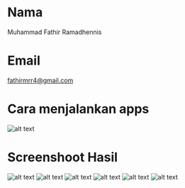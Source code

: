 # Nama
 Muhammad Fathir Ramadhennis

# Email
 fathirmrr4@gmail.com

# Cara menjalankan apps

![alt text](https://github.com/Fathirs/Front-end-test/blob/master/TES%20CODING/d9fe17c7-92f5-4c97-b3e9-0adb405e0ad2.png?raw=true)


# Screenshoot Hasil
![alt text](https://github.com/Fathirs/Front-end-test/blob/master/TES%20CODING/Screenshot%20Hasil/Before_Profile_Changes.png?raw=true)
![alt text](https://github.com/Fathirs/Front-end-test/blob/master/TES%20CODING/Screenshot%20Hasil/Before_Change_Photo.png?raw=true)
![alt text](https://github.com/Fathirs/Front-end-test/blob/master/TES%20CODING/Screenshot%20Hasil/take_photo.png?raw=true)
![alt text](https://github.com/Fathirs/Front-end-test/blob/master/TES%20CODING/Screenshot%20Hasil/cut_photo.png?raw=true)
![alt text](https://github.com/Fathirs/Front-end-test/blob/master/TES%20CODING/Screenshot%20Hasil/change_Photo.png?raw=true)
![alt text](https://github.com/Fathirs/Front-end-test/blob/master/TES%20CODING/Screenshot%20Hasil/after_profil_changes.png?raw=true)
